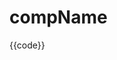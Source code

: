 # compName 

<DemoView />
<BackTop />

<div class="code-box code-vue-active">
<div class="code-tabs"></div>
{{code}}
</div> 